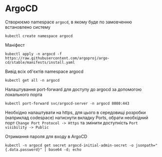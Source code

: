 # ArgoCD

Створюємо namespace `argocd`, в якому буде по замовченню встановлено систему
```
kubectl create namespace argocd
```

Маніфест
```
kubectl apply -n argocd -f https://raw.githubusercontent.com/argoproj/argo-cd/stable/manifests/install.yaml
```

Вивід всіх об'єктів namespace argocd
```
kubectl get all -n argocd
```

Налаштування port-forward для доступу до argocd за допомогою локального порта

```
kubectl port-forward svc/argocd-server -n argocd 8080:443
```

Необхідно налаштувати на https, для цього в середовищі розробки (наприклад codespace) натиснути вкладку Ports, обрати необхідний порт 
`Change Port Protocol -> Https`
та змінити доступність
`Port visibility -> Public`

Отримання пароля для входу в ArgoCD
```
kubectl -n argocd get secret argocd-initial-admin-secret -o jsonpath="{.data.password}" | base64 -d; echo
```

